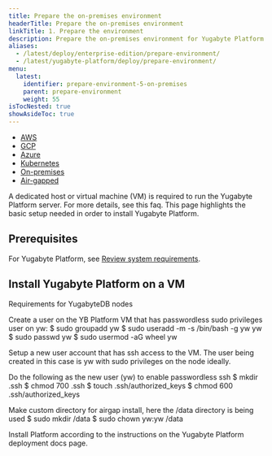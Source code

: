 ```yaml
---
title: Prepare the on-premises environment
headerTitle: Prepare the on-premises environment
linkTitle: 1. Prepare the environment
description: Prepare the on-premises environment for Yugabyte Platform.
aliases:
  - /latest/deploy/enterprise-edition/prepare-environment/
  - /latest/yugabyte-platform/deploy/prepare-environment/
menu:
  latest:
    identifier: prepare-environment-5-on-premises
    parent: prepare-environment
    weight: 55
isTocNested: true
showAsideToc: true
---
```


<ul class="nav nav-tabs-alt nav-tabs-yb">

  <li>
    <a href="/latest/yugabyte-platform/install-yp/prepare-environment/aws" class="nav-link">
      <i class="fab fa-aws" aria-hidden="true"></i>
      AWS
    </a>
  </li>

  <li>
    <a href="/latest/yugabyte-platform/install-yp/prepare-environment/gcp" class="nav-link">
       <i class="fab fa-google" aria-hidden="true"></i>
      GCP
    </a>
  </li>

  <li>
    <a href="/latest/yugabyte-platform/install-yp/prepare-environment/azure" class="nav-link">
      <i class="icon-azure" aria-hidden="true"></i>
      Azure
    </a>
  </li>

  <li>
    <a href="/latest/yugabyte-platform/install-yp/prepare-environment/kubernetes" class="nav-link active">
      <i class="fas fa-cubes" aria-hidden="true"></i>
      Kubernetes
    </a>
  </li>

  <li>
    <a href="/latest/yugabyte-platform/install-yp/prepare-environment/on-premises" class="nav-link active">
      <i class="fas fa-building" aria-hidden="true"></i>
      On-premises
    </a>
  </li>

  <li>
    <a href="/latest/yugabyte-platform/install-yp/prepare-environment/air-gapped" class="nav-link">
      <i class="fas fa-unlinked" aria-hidden="true"></i>
      Air-gapped
    </a>
  </li>

</ul>

A dedicated host or virtual machine (VM) is required to run the Yugabyte Platform server. For more details, see this faq. This page highlights the basic setup needed in order to install Yugabyte Platform.

## Prerequisites

For Yugabyte Platform, see [Review system requirements](../../../plan/system-reqs-yp).

## Install Yugabyte Platform on a VM

Requirements for YugabyteDB nodes

Create a user on the YB Platform VM that has passwordless sudo privileges user on yw:
$ sudo groupadd yw
$ sudo useradd -m -s /bin/bash -g yw yw
$ sudo passwd yw
$ sudo usermod -aG wheel yw

Setup a new user account that has ssh access to the VM. The user being created in this case is yw with sudo privileges on the node ideally.

Do the following as the new user (yw) to enable passwordless ssh
$ mkdir .ssh
$ chmod 700 .ssh
$ touch .ssh/authorized_keys
$ chmod 600 .ssh/authorized_keys

Make custom directory for airgap install, here the /data directory is being used
$ sudo mkdir /data
$ sudo chown yw:yw /data

Install Platform according to the instructions on the Yugabyte Platform deployment docs page.

